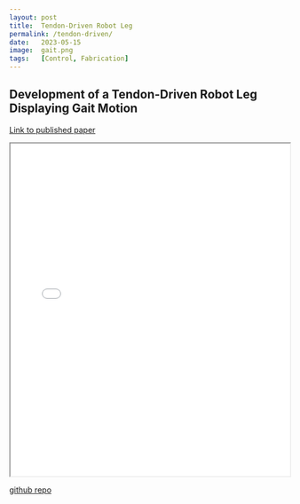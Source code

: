 ```yaml
---
layout: post
title:  Tendon-Driven Robot Leg
permalink: /tendon-driven/
date:   2023-05-15
image:  gait.png
tags:   [Control, Fabrication]
---
```

## Development of a Tendon-Driven Robot Leg Displaying Gait Motion

[Link to published paper](https://ieeexplore.ieee.org/document/10452656)

<iframe src="/misc/Development-of-Tendon-Driven-Robot-Leg-Displaying-Gait-Motion.pdf" width="100%" height="600px"></iframe>

[github repo](https://github.com/ashwathkart/robot-leg.git)